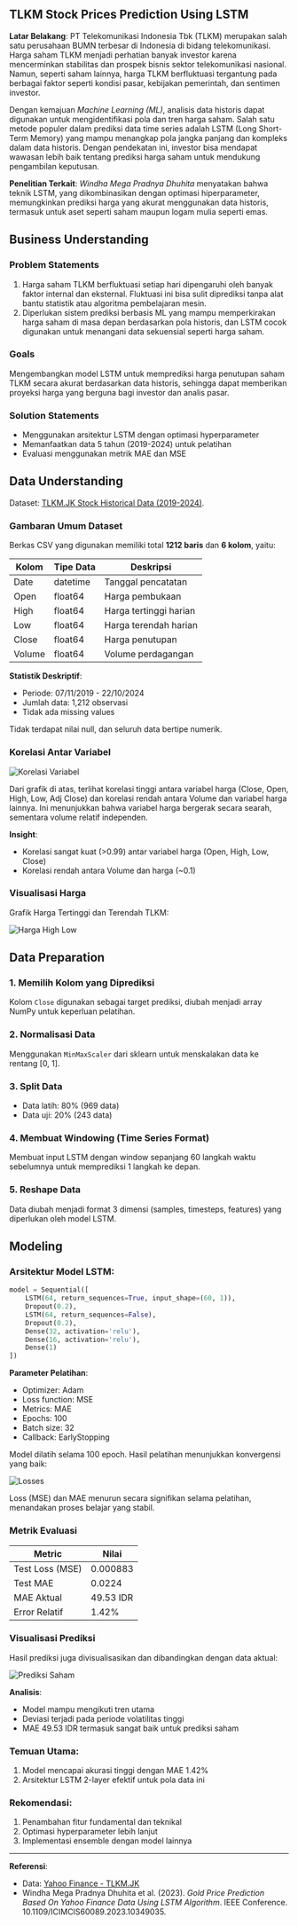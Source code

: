 ## TLKM Stock Prices Prediction Using LSTM

**Latar Belakang**:
PT Telekomunikasi Indonesia Tbk (TLKM) merupakan salah satu perusahaan BUMN terbesar di Indonesia di bidang telekomunikasi. Harga saham TLKM menjadi perhatian banyak investor karena mencerminkan stabilitas dan prospek bisnis sektor telekomunikasi nasional. Namun, seperti saham lainnya, harga TLKM berfluktuasi tergantung pada berbagai faktor seperti kondisi pasar, kebijakan pemerintah, dan sentimen investor.

Dengan kemajuan *Machine Learning (ML)*, analisis data historis dapat digunakan untuk mengidentifikasi pola dan tren harga saham. Salah satu metode populer dalam prediksi data time series adalah LSTM (Long Short-Term Memory) yang mampu menangkap pola jangka panjang dan kompleks dalam data historis. Dengan pendekatan ini, investor bisa mendapat wawasan lebih baik tentang prediksi harga saham untuk mendukung pengambilan keputusan.

**Penelitian Terkait**:
*Windha Mega Pradnya Dhuhita* menyatakan bahwa teknik LSTM, yang dikombinasikan dengan optimasi hiperparameter, memungkinkan prediksi harga yang akurat menggunakan data historis, termasuk untuk aset seperti saham maupun logam mulia seperti emas.

## Business Understanding

### Problem Statements

1. Harga saham TLKM berfluktuasi setiap hari dipengaruhi oleh banyak faktor internal dan eksternal. Fluktuasi ini bisa sulit diprediksi tanpa alat bantu statistik atau algoritma pembelajaran mesin.
2. Diperlukan sistem prediksi berbasis ML yang mampu memperkirakan harga saham di masa depan berdasarkan pola historis, dan LSTM cocok digunakan untuk menangani data sekuensial seperti harga saham.

### Goals

Mengembangkan model LSTM untuk memprediksi harga penutupan saham TLKM secara akurat berdasarkan data historis, sehingga dapat memberikan proyeksi harga yang berguna bagi investor dan analis pasar.

### Solution Statements

- Menggunakan arsitektur LSTM dengan optimasi hyperparameter
- Memanfaatkan data 5 tahun (2019-2024) untuk pelatihan
- Evaluasi menggunakan metrik MAE dan MSE

## Data Understanding

Dataset: [TLKM.JK Stock Historical Data (2019-2024)](https://www.kaggle.com/datasets/irfansaputranst/dataset-saham-tlkm-jk).

### Gambaran Umum Dataset

Berkas CSV yang digunakan memiliki total **1212 baris** dan **6 kolom**, yaitu:

| Kolom | Tipe Data | Deskripsi |
|-------|-----------|-----------|
| Date | datetime | Tanggal pencatatan |
| Open | float64 | Harga pembukaan |
| High | float64 | Harga tertinggi harian |
| Low | float64 | Harga terendah harian |
| Close | float64 | Harga penutupan |
| Volume | float64 | Volume perdagangan |

**Statistik Deskriptif**:
- Periode: 07/11/2019 - 22/10/2024
- Jumlah data: 1,212 observasi
- Tidak ada missing values

Tidak terdapat nilai null, dan seluruh data bertipe numerik.

### Korelasi Antar Variabel

![Korelasi Variabel](matriks_korelasi.png)

Dari grafik di atas, terlihat korelasi tinggi antara variabel harga (Close, Open, High, Low, Adj Close) dan korelasi rendah antara Volume dan variabel harga lainnya. Ini menunjukkan bahwa variabel harga bergerak secara searah, sementara volume relatif independen.

**Insight**:
- Korelasi sangat kuat (>0.99) antar variabel harga (Open, High, Low, Close)
- Korelasi rendah antara Volume dan harga (~0.1)

### Visualisasi Harga

Grafik Harga Tertinggi dan Terendah TLKM:

![Harga High Low](High_and_low_TLKM_Stock.png)

## Data Preparation

### 1. Memilih Kolom yang Diprediksi

Kolom `Close` digunakan sebagai target prediksi, diubah menjadi array NumPy untuk keperluan pelatihan.

### 2. Normalisasi Data

Menggunakan `MinMaxScaler` dari sklearn untuk menskalakan data ke rentang \[0, 1].

### 3. Split Data

* Data latih: 80% (969 data)
* Data uji: 20% (243 data)

### 4. Membuat Windowing (Time Series Format)

Membuat input LSTM dengan window sepanjang 60 langkah waktu sebelumnya untuk memprediksi 1 langkah ke depan.

### 5. Reshape Data

Data diubah menjadi format 3 dimensi (samples, timesteps, features) yang diperlukan oleh model LSTM.

## Modeling

### Arsitektur Model LSTM:

```python
model = Sequential([
    LSTM(64, return_sequences=True, input_shape=(60, 1)),
    Dropout(0.2),
    LSTM(64, return_sequences=False),
    Dropout(0.2),
    Dense(32, activation='relu'),
    Dense(16, activation='relu'),
    Dense(1)
])
```

**Parameter Pelatihan**:
- Optimizer: Adam
- Loss function: MSE
- Metrics: MAE
- Epochs: 100
- Batch size: 32
- Callback: EarlyStopping

Model dilatih selama 100 epoch. Hasil pelatihan menunjukkan konvergensi yang baik:

![Losses](losses.png)

Loss (MSE) dan MAE menurun secara signifikan selama pelatihan, menandakan proses belajar yang stabil.

### Metrik Evaluasi
| Metric | Nilai |
|--------|-------|
| Test Loss (MSE) | 0.000883 |
| Test MAE | 0.0224 |
| MAE Aktual | 49.53 IDR |
| Error Relatif | 1.42% |

### Visualisasi Prediksi

Hasil prediksi juga divisualisasikan dan dibandingkan dengan data aktual:

![Prediksi Saham](prediksi_saham.png)

**Analisis**:
- Model mampu mengikuti tren utama
- Deviasi terjadi pada periode volatilitas tinggi
- MAE 49.53 IDR termasuk sangat baik untuk prediksi saham


### Temuan Utama:
1. Model mencapai akurasi tinggi dengan MAE 1.42%
2. Arsitektur LSTM 2-layer efektif untuk pola data ini

### Rekomendasi:
1. Penambahan fitur fundamental dan teknikal
2. Optimasi hyperparameter lebih lanjut
3. Implementasi ensemble dengan model lainnya

---

**Referensi**:

* Data: [Yahoo Finance - TLKM.JK](https://finance.yahoo.com/quote/TLKM.JK)
* Windha Mega Pradnya Dhuhita et al. (2023). *Gold Price Prediction Based On Yahoo Finance Data Using LSTM Algorithm*. IEEE Conference. 10.1109/ICIMCIS60089.2023.10349035.
